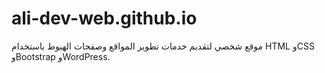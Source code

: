 # ali-dev-web.github.io
موقع شخصي لتقديم خدمات تطوير المواقع وصفحات الهبوط باستخدام HTML وCSS وBootstrap وWordPress.

